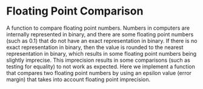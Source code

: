 # Floating Point Comparison

A function to compare floating point numbers. Numbers in computers are internally represented in binary, and there are some floating point numbers (such as 0.1) that do not have an exact representation in binary. If there is no exact representation in binary, then the value is rounded to the nearest representation in binary, which results in some floating point numbers being slightly imprecise. This imprecision results in some comparisons (such as testing for equality) to not work as expected. Here we implement a function that compares two floating point numbers by using an epsilon value (error margin) that takes into account floating point imprecision.

